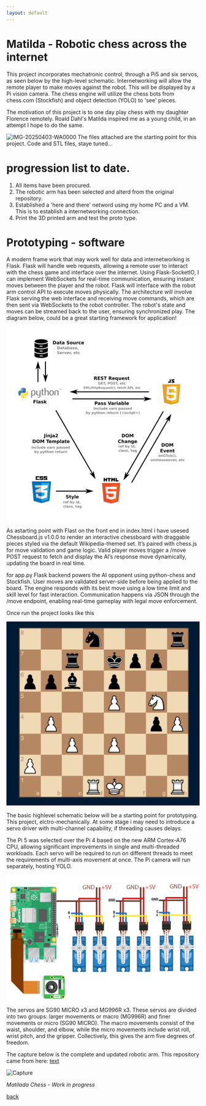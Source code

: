 ```yaml
---
layout: default
---
```


# Matilda - Robotic chess across the internet

This project incorporates mechatronic control, through a Pi5 and six servos, as seen below by the high-level schematic.
Internetworking will allow the remote player to make moves against the robot. This will be displayed by a Pi vision camera.
The chess engine will utilize the chess bots from chess.com (Stockfish) and object detection (YOLO) to 'see' pieces.

The motivation of this project is to one day play chess with my daughter Florence remotely. Roald Dahl's Matilda
inspired me as a young child, in an attempt I hope to do the same.

![IMG-20250403-WA0000](https://github.com/user-attachments/assets/9093c39c-3aeb-4760-bead-17b0a86b5c7f)
The files attached are the starting point for this project. 
Code and STL files, staye tuned... 

# progression list to date.
1. All items have been procured.
2. The robotic arm has been selected and alterd from the original repository. 
3. Established a 'here and there' netword using my home PC and a VM. This is to establish a internetworking connection.
4. Print the 3D printed arm and test the proto type.

# Prototyping - software
A modern frame work that may work well for data and internetworking is Flask. 
Flask will handle web requests, allowing a remote user to interact with the chess game and interface over the internet. Using Flask-SocketIO, I can implement WebSockets for real-time communication, ensuring instant moves between the player and the robot. Flask will interface with the robot arm control API to execute moves physically. The architecture will involve Flask serving the web interface and receiving move commands, which are then sent via WebSockets to the robot controller. The robot's state and moves can be streamed back to the user, ensuring synchronized play.
The diagram below, could be a great starting framework for application!



<img src="image-1.png" alt="alt text" width="600">


As astarting point with Flast on the front end in index.html i have usesed Chessboard.js v1.0.0 to render an interactive chessboard with draggable pieces styled via the default Wikipedia-themed set. It’s paired with chess.js for move validation and game logic. Valid player moves trigger a /move POST request to fetch and display the AI’s response move dynamically, updating the board in real time.

for app.py Flask backend powers the AI opponent using python-chess and Stockfish. User moves are validated server-side before being applied to the board. The engine responds with its best move using a low time limit and skill level for fast interaction. Communication happens via JSON through the /move endpoint, enabling real-time gameplay with legal move enforcement.

Once run the project looks like this
<html lang="en">
<head>
  <meta charset="UTF-8">
  <meta name="viewport" content="width=device-width, initial-scale=1.0">
  <title>Center Image</title>
  <style>
    .container {
      text-align: center;
    }
  </style>
</head>
<body>
  <div class="container">
    <img src="image-2.png" alt="alt text" width="600">
  </div>
</body>
</html>





The basic highlevel schematic below will be a starting point for prototyping. This project, elctro-mechanically.
At some stage i may need to introduce a servo driver with multi-channel capability, if threading causes delays.

The Pi 5 was selected over the Pi 4 based on the new ARM Cortex-A76 CPU, allowing significant improvements in single and multi-threaded workloads. Each servo will be required to run on different threads to meet the requirements of multi-axis movement at once.
The Pi camera will run separately, hosting YOLO.

![alt text](image.png)

The servos are SG90 MICRO x3 and MG996R x3. These servos are divided into two groups: larger movements or macro (MG996R) and finer movements or micro (SG90 MICRO). The macro movements consist of the waist, shoulder, and elbow, while the micro movements include wrist roll, wrist pitch, and the gripper. Collectively, this gives the arm five degrees of freedom.

The capture below is the complete and updated robotic arm. 
This repository came from here: [text](https://howtomechatronics.com/tutorials/arduino/diy-arduino-robot-arm-with-smartphone-control/)

![Capture](https://github.com/user-attachments/assets/e8dce431-166a-4af0-a0d3-019e8ef835c1)



_Matilada Chess - Work in progress_

[back](./)